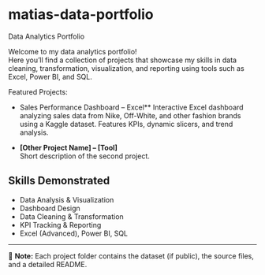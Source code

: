 # matias-data-portfolio
Data Analytics Portfolio

Welcome to my data analytics portfolio!  
Here you’ll find a collection of projects that showcase my skills in data cleaning, transformation, visualization, and reporting using tools such as Excel, Power BI, and SQL.  

Featured Projects:
- Sales Performance Dashboard – Excel**
  Interactive Excel dashboard analyzing sales data from Nike, Off-White, and other fashion brands using a Kaggle dataset. Features KPIs, dynamic slicers, and trend analysis.

- **[Other Project Name] – [Tool]**  
  Short description of the second project.

## Skills Demonstrated
- Data Analysis & Visualization
- Dashboard Design
- Data Cleaning & Transformation
- KPI Tracking & Reporting
- Excel (Advanced), Power BI, SQL

---
📌 **Note:** Each project folder contains the dataset (if public), the source files, and a detailed README.
